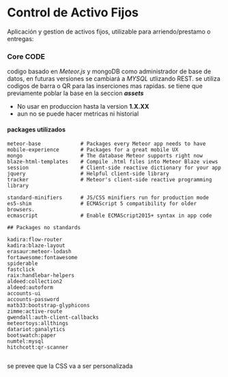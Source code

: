 # Control de Activo Fijos

Aplicación y gestion de activos fijos, utilizable para arriendo/prestamo o entregas:

### Core CODE

codigo basado en *Meteor.js* y mongoDB como administrador de base de datos, en futuras versiones se cambiará a *MYSQL* utlizando REST.
se utiliza codigos de barra o QR para las inserciones mas rapidas. se tiene que previamente poblar la base en la seccion ***assets***

+ No usar en produccion hasta la version __1.X.XX__
+ aun no se puede hacer metricas ni historial

#### packages utilizados

```
meteor-base             # Packages every Meteor app needs to have
mobile-experience       # Packages for a great mobile UX
mongo                   # The database Meteor supports right now
blaze-html-templates    # Compile .html files into Meteor Blaze views
session                 # Client-side reactive dictionary for your app
jquery                  # Helpful client-side library
tracker                 # Meteor's client-side reactive programming library

standard-minifiers      # JS/CSS minifiers run for production mode
es5-shim                # ECMAScript 5 compatibility for older browsers.
ecmascript              # Enable ECMAScript2015+ syntax in app code

## Packages no standards

kadira:flow-router
kadira:blaze-layout
erasaur:meteor-lodash
fortawesome:fontawesome
spiderable
fastclick
raix:handlebar-helpers
aldeed:collection2
aldeed:autoform
accounts-ui
accounts-password
matb33:bootstrap-glyphicons
zimme:active-route
gwendall:auth-client-callbacks
meteortoys:allthings
datariot:ganalytics
bootswatch:paper
numtel:mysql
hitchcott:qr-scanner


```
se prevee que la CSS va a ser personalizada
